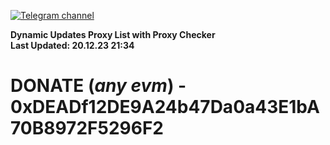 [![Telegram channel](https://img.shields.io/endpoint?url=https://runkit.io/damiankrawczyk/telegram-badge/branches/master?url=https://t.me/n4z4v0d)](https://t.me/n4z4v0d) 

**Dynamic Updates Proxy List with Proxy Checker**  
**Last Updated: 20.12.23 21:34**

# DONATE (_any evm_) - 0xDEADf12DE9A24b47Da0a43E1bA70B8972F5296F2

